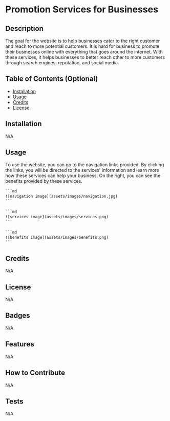 # Promotion Services for Businesses

## Description
The goal for the website is to help businesses cater to the right customer and reach to more potential customers. It is hard for business to promote their businesses online with everything that goes around the internet. With these services, it helps businesses to better reach other to more customers through search engines, reputation, and social media. 

## Table of Contents (Optional)
- [Installation](#installation)
- [Usage](#usage)
- [Credits](#credits)
- [License](#license)

## Installation
N/A

## Usage
To use the website, you can go to the navigation links provided. By clicking the links, you will be directed to the services' information and learn more how these services can help your business. On the right, you can see the benefits provided by these services.
    
    ```md
    ![navigation image](assets/images/navigation.jpg)
    ```
    
    ```md
    ![services image](assets/images/services.png)
    ```
    
    ```md
    ![benefits image](assets/images/benefits.png)
    ```

## Credits
N/A

## License
N/A

## Badges
N/A

## Features
N/A

## How to Contribute
N/A

## Tests
N/A